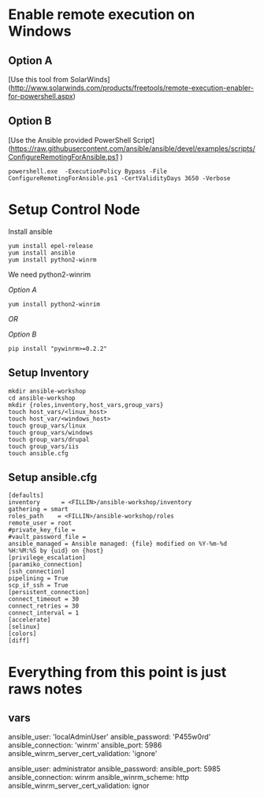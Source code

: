 # Enable remote execution on Windows

## Option A
[Use this tool from SolarWinds] (http://www.solarwinds.com/products/freetools/remote-execution-enabler-for-powershell.aspx)

## Option B
[Use the Ansible provided PowerShell Script] (https://raw.githubusercontent.com/ansible/ansible/devel/examples/scripts/ConfigureRemotingForAnsible.ps1
)
```
powershell.exe  -ExecutionPolicy Bypass -File ConfigureRemotingForAnsible.ps1 -CertValidityDays 3650 -Verbose
```

# Setup Control Node

Install ansible
```
yum install epel-release
yum install ansible
yum install python2-winrm
```

We need python2-winrim 

_Option A_

```
yum install python2-winrim 
```
*OR*

_Option B_

```
pip install "pywinrm>=0.2.2"
```

## Setup Inventory

```
mkdir ansible-workshop
cd ansible-workshop
mkdir {roles,inventory,host_vars,group_vars}
touch host_vars/<linux_host>
touch host_var/<windows_host>
touch group_vars/linux
touch group_vars/windows
touch group_vars/drupal
touch group_vars/iis
touch ansible.cfg
```
## Setup ansible.cfg

```
[defaults]
inventory      = <FILLIN>/ansible-workshop/inventory
gathering = smart
roles_path    = <FILLIN>/ansible-workshop/roles
remote_user = root
#private_key_file = 
#vault_password_file = 
ansible_managed = Ansible managed: {file} modified on %Y-%m-%d %H:%M:%S by {uid} on {host}
[privilege_escalation]
[paramiko_connection]
[ssh_connection]
pipelining = True
scp_if_ssh = True
[persistent_connection]
connect_timeout = 30
connect_retries = 30
connect_interval = 1
[accelerate]
[selinux]
[colors]
[diff]

```

# Everything from this point is just raws notes


## vars
ansible_user: 'localAdminUser'
ansible_password: 'P455w0rd'
ansible_connection: 'winrm'
ansible_port: 5986
ansible_winrm_server_cert_validation: 'ignore'


ansible_user: administrator
ansible_password: <password>
ansible_port: 5985
ansible_connection: winrm
ansible_winrm_scheme: http
ansible_winrm_server_cert_validation: ignor

